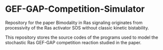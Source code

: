 # GEF-GAP-Competition-Simulator

Repository for the paper Bimodality in Ras signaling originates from processivity of the Ras activator SOS without classic kinetic bistability.

This repository stores the source codes of the programs used to model the stochastic Ras GEF-GAP competition reaction studied in the paper.
